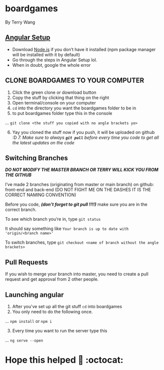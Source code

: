 ﻿# boardgames
By Terry Wang

## [Angular Setup](https://angular.io/guide/setup-local)
- Download [Node.js](https://nodejs.org/en/) if you don’t have it installed (npm package manager will be installed with it by default)
- Go through the steps in Angular Setup lol. 
- When in doubt, google the whole error


## CLONE BOARDGAMES TO YOUR COMPUTER
1. Click the green clone or download button
2. Copy the stuff by clicking that thing on the right
3. Open terminal/console on your computer
4. `cd` into the directory you want the boardgames folder to be in
5. to put boardgames folder type this in the console

... `git clone <the stuff you copied with no angle brackets yo>`

6. Yay you cloned the stuff now if you push, it will be uploaded on github :D
*7. Make sure to always **`git pull`** before every time you code to get all the latest updates on the code*
 
## Switching Branches
***DO NOT MODIFY THE MASTER BRANCH OR TERRY WILL KICK YOU FROM THE GITHUB***

I’ve made 2 branches (originating from master or main branch) on github: 
front-end and back-end (DO NOT FIGHT ME ON THE DASHES IT IS THE CORRECT NAMING CONVENTION)

Before you code, ***(don’t forget to git pull !!!!)*** make sure you are in the correct branch. 

To see which branch you’re in, type
`git status`

It should say something like 
`Your branch is up to date with 'origin/<branch name>'`

To switch branches, type
`git checkout <name of branch without the angle brackets>`

## Pull Requests
If you wish to merge your branch into master, you need to create a pull request and get approval from 2 other people.

## Launching angular
1. After you've set up all the git stuff `cd` into boardgames
2. You only need to do the following once.

... `npm install` or `npm i`

3. Every time you want to run the server type this

... `ng serve --open`

# Hope this helped :metal: :octocat: 
